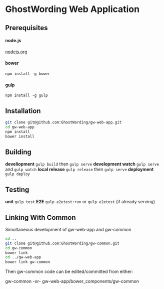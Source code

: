 GhostWording Web Application
============================

Prerequisites
-------------

#### node.js
[nodejs.org](http://nodejs.org)

#### bower
```npm install -g bower```

#### gulp
```npm install -g gulp```

Installation
------------

```sh
git clone git@github.com:GhostWording/gw-web-app.git
cd gw-web-app
npm install
bower install
```

Building
-----------------

**develiopment**
```gulp build``` then ```gulp serve```
**development watch**
```gulp serve``` and ```gulp watch```
**local release** 
```gulp release``` then ```gulp serve```
**deployment** 
```gulp deploy```

Testing
-------

**unit** 
```gulp test```
**E2E** 
```gulp e2etest:run``` or ```gulp e2etest``` (if already serving)

Linking With Common
-------------------

Simultaneous development of gw-web-app and gw-common

```sh
cd ..
git clone git@github.com:GhostWording/gw-common.git
cd gw-common
bower link
cd ../gw-web-app
bower link gw-common
```

Then gw-common code can be edited/committed from either:

gw-common 
-or-
gw-web-app/bower_components/gw-common
